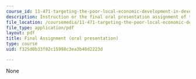 ```yaml
---
course_id: 11-471-targeting-the-poor-local-economic-development-in-developing-countries-spring-2010
description: Instruction or the final oral presentation assignment of the course.
file_location: /coursemedia/11-471-targeting-the-poor-local-economic-development-in-developing-countries-spring-2010/f325d0b33f02c15998c3ea3b48d2223d_MIT11_471S10_Presentation.pdf
file_type: application/pdf
layout: pdf
title: Final Assignment (oral presentation)
type: course
uid: f325d0b33f02c15998c3ea3b48d2223d

---
```

None